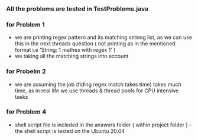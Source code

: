 
### All the problems are tested in TestProblems.java

### for Problem 1 
   - we are printing regex pattern and its matching strinng list, as we can use this in the next threads question
     ( not printing as in the mentioned format i.e 'String: 1 mathes with regex 1' )
   - we taking all the matching strings into account
   
### for Probelm 2
   - we are assuming the job (fiding regex match takes time) takes much time, as in real life we use threads & thread pools for CPU intensive 	   tasks
   
### for Problem 4
   - shell script file is incleded in the answers folder ( within project folder )
   -the shell script is tested on the Ubuntu 20.04
   
   

